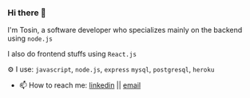 ### Hi there 👋

I'm Tosin, a software developer who specializes mainly on the backend using `node.js`

I also do frontend stuffs using `React.js`
 
 ⚙ I use: `javascript`, `node.js`, `express` `mysql`, `postgresql`, `heroku` 

- 📫 How to reach me: [linkedin](https://www.linkedin.com/in/tosin-oladeji-4395551ab/)  || [email](oladejit3@gmail.com)


<!--
**Tosin-webdev/Tosin-webdev** is a ✨ _special_ ✨ repository because its `README.md` (this file) appears on your GitHub profile.

Here are some ideas to get you started:

- 🔭 I’m currently working on ...
- 🌱 I’m currently learning ...
- 👯 I’m looking to collaborate on ...
- 🤔 I’m looking for help with ...
- 💬 Ask me about ...
- 📫 How to reach me: ...
- 😄 Pronouns: ...
- ⚡ Fun fact: ...
-->
